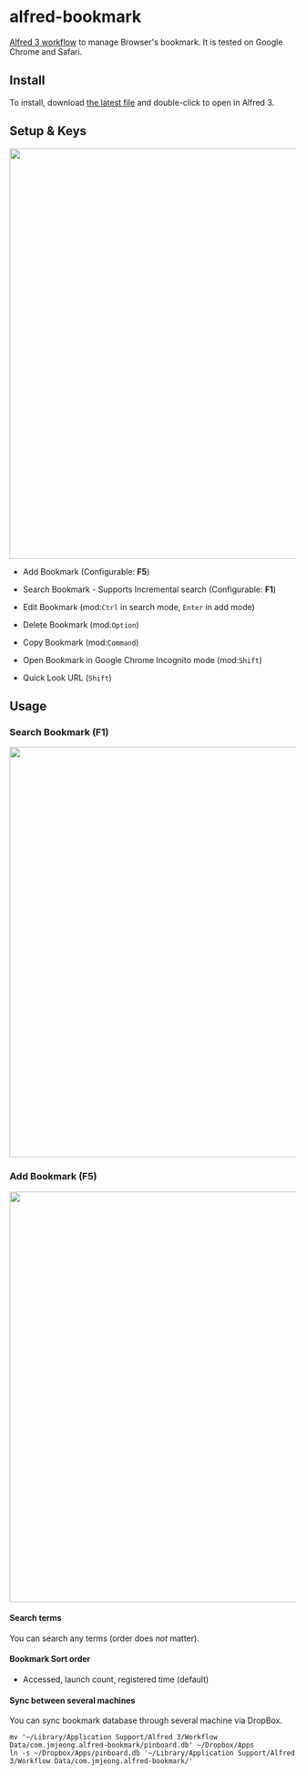# alfred-bookmark

[Alfred 3 workflow](https://www.alfredapp.com/workflows/) to manage Browser's bookmark.
It is tested on Google Chrome and Safari.

## Install 

To install, download [the latest file](https://github.com/jmjeong/alfred-extension/blob/master/alfred-bookmark/alfred-bookmark.alfredworkflow) and double-click to open in Alfred 3. 

## Setup & Keys

<img src="https://cl.ly/31bb608680b5/download/Screenshot%20of%20Alfred%20Preferences%20(2-18-19,%202-24-43%20AM).png" width="720px"> 

- Add Bookmark (Configurable: **F5**)
- Search Bookmark - Supports Incremental search (Configurable: **F1**)

- Edit Bookmark (mod:`Ctrl` in search mode, `Enter` in add mode)
- Delete Bookmark (mod:`Option`)
- Copy Bookmark (mod:`Command`)
- Open Bookmark in Google Chrome Incognito mode (mod:`Shift`)
- Quick Look URL (`Shift`)

## Usage

### Search Bookmark (F1)

<img src="https://cl.ly/f5fd62635794/search.png" width="720px">

### Add Bookmark (F5)

<img src="https://cl.ly/edac6d3969fc/add.png" width="720px">

#### Search terms

You can search any terms (order does *not* matter).

####  Bookmark Sort order

- Accessed, launch count, registered time (default)     

#### Sync between several machines 
You can sync bookmark database through several machine via DropBox.

```
mv '~/Library/Application Support/Alfred 3/Workflow Data/com.jmjeong.alfred-bookmark/pinboard.db' ~/Dropbox/Apps
ln -s ~/Dropbox/Apps/pinboard.db '~/Library/Application Support/Alfred 3/Workflow Data/com.jmjeong.alfred-bookmark/'
```
